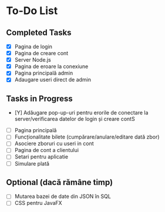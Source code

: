 # To-Do List

## Completed Tasks
- [x] Pagina de login
- [x] Pagina de creare cont
- [x] Server Node.js
- [x] Pagina de eroare la conexiune
- [x] Pagina principală admin
- [x] Adaugare useri direct de admin
## Tasks in Progress
- [Y] Adăugare pop-up-uri pentru erorile de conectare la server/verificarea datelor de login și creare contS
- [ ] Pagina principală
- [ ] Funcționalitate bilete (cumpărare/anulare/editare dată zbor)
- [ ] Asociere zboruri cu useri in cont
- [ ] Pagina de cont a clientului
- [ ] Setari pentru aplicatie
- [ ] Simulare plată

## Optional (dacă rămâne timp)
- [ ] Mutarea bazei de date din JSON în SQL
- [ ] CSS pentru JavaFX